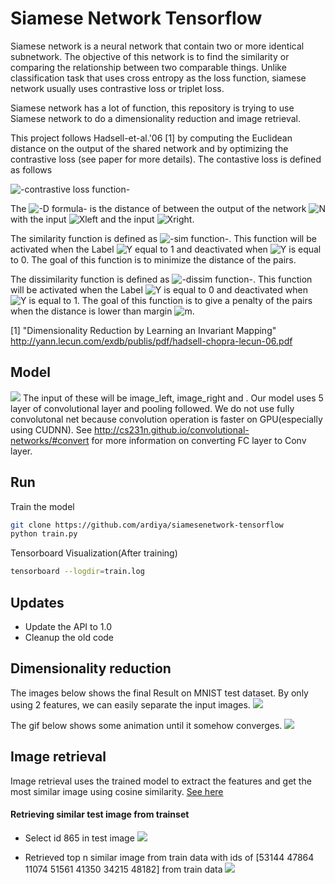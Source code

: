 # Siamese Network Tensorflow

Siamese network is a neural network that contain two or more identical subnetwork. The objective of this network is to find the similarity or comparing the relationship between two comparable things. Unlike classification task that uses cross entropy as the loss function, siamese network usually uses contrastive loss or triplet loss.

Siamese network has a lot of function, this repository is trying to use Siamese network to do a dimensionality reduction and image retrieval.

This project follows Hadsell-et-al.'06 [1] by computing the Euclidean distance on the output of the shared network and by optimizing the contrastive loss (see paper for more details). The contastive loss is defined as follows

<img src="https://latex.codecogs.com/gif.latex?\begin{align}&space;L_{contrastive}&space;&=&space;L_{similarity}&plus;L_{dissimilarity}&space;\notag&space;\\&space;&=&space;\frac{1}{2}(Y)(D)^2&plus;\frac{1}{2}(1-Y)(max(0,m-D))^2&space;\notag&space;\end{align}" title="\begin{align} L_{contrastive} &= L_{similarity}+L_{dissimilarity} \notag \\ &= \frac{1}{2}(Y)(D)^2+\frac{1}{2}(1-Y)(max(0,m-D))^2 \notag \end{align}" alt="-contrastive loss function-"/>

The <img src="https://latex.codecogs.com/gif.latex?D=\sqrt{(N(x_{left}-x_{right}))2}"  alt="-D formula-" /> is the distance of between the output of the network <img src="https://latex.codecogs.com/gif.latex?N"  alt="N" /> with the input <img src="https://latex.codecogs.com/gif.latex?x_{left}"  alt="Xleft" /> and the input <img src="https://latex.codecogs.com/gif.latex?x_{right}"  alt="Xright" />. 

The similarity function is defined as <img src="https://latex.codecogs.com/gif.latex?L_{similarity}=\frac{1}{2}(Y)(D)^2" alt="-sim function-" />. This function will be activated when the Label <img src="https://latex.codecogs.com/gif.latex?Y"  alt="Y" /> equal to 1 and deactivated when <img src="https://latex.codecogs.com/gif.latex?Y"  alt="Y" /> is equal to 0. The goal of this function is to minimize the distance of the pairs.

The dissimilarity function is defined as <img src="https://latex.codecogs.com/gif.latex?L_{similarity}=\frac{1}{2}(1-Y)(max(0,m-D))^2" alt="-dissim function-" />. This function will be activated when the Label <img src="https://latex.codecogs.com/gif.latex?Y"  alt="Y" /> is equal to 0 and deactivated when <img src="https://latex.codecogs.com/gif.latex?Y"  alt="Y" /> is equal to 1. The goal of this function is to give a penalty of the pairs when the distance is lower than margin <img src="https://latex.codecogs.com/gif.latex?m"  alt="m" />.

[1] "Dimensionality Reduction by Learning an Invariant Mapping"
    http://yann.lecun.com/exdb/publis/pdf/hadsell-chopra-lecun-06.pdf

## Model
![](https://github.com/ardiya/siamesenetwork-tensorflow/raw/master/figure/tensorboard-graph.png)
The input of these will be image_left, image_right and .
Our model uses 5 layer of convolutional layer and pooling followed. We do not use fully convolutonal net because convolution operation is faster on GPU(especially using CUDNN). See http://cs231n.github.io/convolutional-networks/#convert for more information on converting FC layer to Conv layer.

## Run
Train the model
```bash
git clone https://github.com/ardiya/siamesenetwork-tensorflow
python train.py
```

Tensorboard Visualization(After training)
```bash
tensorboard --logdir=train.log
```

## Updates
- Update the API to 1.0
- Cleanup the old code

## Dimensionality reduction
The images below shows the final Result on MNIST test dataset. By only using 2 features, we can easily separate the input images.
![](https://github.com/ardiya/siamesenetwork-tensorflow/raw/master/figure/result.jpg)

The gif below shows some animation until it somehow converges.
![](https://raw.githubusercontent.com/ardiya/siamesenetwork-tensorflow/master/figure/myfig.gif)

## Image retrieval
Image retrieval uses the trained model to extract the features and get the most similar image using cosine similarity.
[See here](https://github.com/ardiya/siamesenetwork-tensorflow/blob/master/Similar%20image%20retrieval.ipynb "See the code here")

#### Retrieving similar test image from trainset
- Select id 865 in test image
![](https://github.com/ardiya/siamesenetwork-tensorflow/raw/master/figure/random-test.png)

- Retrieved top n similar image from train data
with ids of [53144 47864 11074 51561 41350 34215 48182] from train data
![](https://github.com/ardiya/siamesenetwork-tensorflow/raw/master/figure/retrieve-from-train.png)